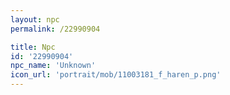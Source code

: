 ```yaml
---
layout: npc
permalink: /22990904

title: Npc
id: '22990904'
npc_name: 'Unknown'
icon_url: 'portrait/mob/11003181_f_haren_p.png'
---
```

